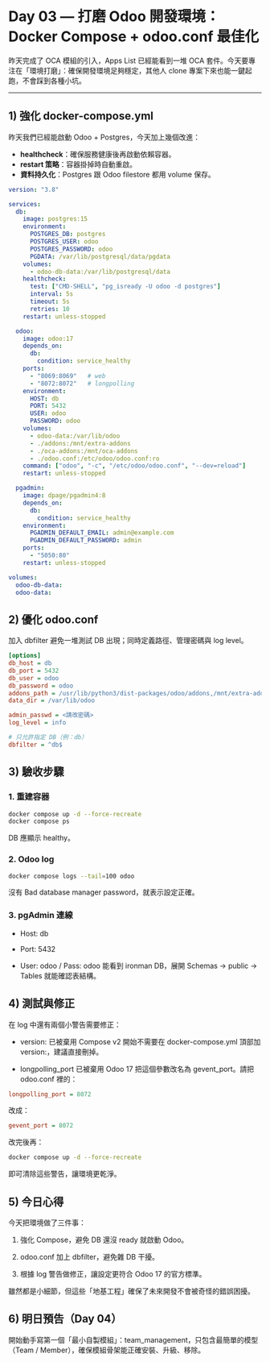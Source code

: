 # Day 03 — 打磨 Odoo 開發環境：Docker Compose + odoo.conf 最佳化

昨天完成了 OCA 模組的引入，Apps List 已經能看到一堆 OCA 套件。今天要專注在「環境打磨」：確保開發環境足夠穩定，其他人 clone 專案下來也能一鍵起跑，不會踩到各種小坑。

---

## 1) 強化 docker-compose.yml

昨天我們已經能啟動 Odoo + Postgres，今天加上幾個改進：

- **healthcheck**：確保服務健康後再啟動依賴容器。  
- **restart 策略**：容器掛掉時自動重啟。  
- **資料持久化**：Postgres 跟 Odoo filestore 都用 volume 保存。

```yaml
version: "3.8"

services:
  db:
    image: postgres:15
    environment:
      POSTGRES_DB: postgres
      POSTGRES_USER: odoo
      POSTGRES_PASSWORD: odoo
      PGDATA: /var/lib/postgresql/data/pgdata
    volumes:
      - odoo-db-data:/var/lib/postgresql/data
    healthcheck:
      test: ["CMD-SHELL", "pg_isready -U odoo -d postgres"]
      interval: 5s
      timeout: 5s
      retries: 10
    restart: unless-stopped

  odoo:
    image: odoo:17
    depends_on:
      db:
        condition: service_healthy
    ports:
      - "8069:8069"   # web
      - "8072:8072"   # longpolling
    environment:
      HOST: db
      PORT: 5432
      USER: odoo
      PASSWORD: odoo
    volumes:
      - odoo-data:/var/lib/odoo
      - ./addons:/mnt/extra-addons
      - ./oca-addons:/mnt/oca-addons
      - ./odoo.conf:/etc/odoo/odoo.conf:ro
    command: ["odoo", "-c", "/etc/odoo/odoo.conf", "--dev=reload"]
    restart: unless-stopped

  pgadmin:
    image: dpage/pgadmin4:8
    depends_on:
      db:
        condition: service_healthy
    environment:
      PGADMIN_DEFAULT_EMAIL: admin@example.com
      PGADMIN_DEFAULT_PASSWORD: admin
    ports:
      - "5050:80"
    restart: unless-stopped

volumes:
  odoo-db-data:
  odoo-data:
```

## 2) 優化 odoo.conf

加入 dbfilter 避免一堆測試 DB 出現；同時定義路徑、管理密碼與 log level。

```ini
[options]
db_host = db
db_port = 5432
db_user = odoo
db_password = odoo
addons_path = /usr/lib/python3/dist-packages/odoo/addons,/mnt/extra-addons,/mnt/oca-addons
data_dir = /var/lib/odoo

admin_passwd = <請改密碼>
log_level = info

# 只允許指定 DB（例：db）
dbfilter = ^db$
```

## 3) 驗收步驟

### 1. 重建容器

```bash
docker compose up -d --force-recreate
docker compose ps
```

DB 應顯示 healthy。

### 2. Odoo log

```bash
docker compose logs --tail=100 odoo 
```

沒有 Bad database manager password，就表示設定正確。

### 3. pgAdmin 連線

- Host: db

- Port: 5432

- User: odoo / Pass: odoo
能看到 ironman DB，展開 Schemas → public → Tables 就能確認表結構。

## 4) 測試與修正

在 log 中還有兩個小警告需要修正：

- version: 已被棄用
  Compose v2 開始不需要在 docker-compose.yml 頂部加 version:，建議直接刪掉。

- longpolling_port 已被棄用
Odoo 17 把這個參數改名為 gevent_port。請把 odoo.conf 裡的：

```ini
longpolling_port = 8072
```

改成：

```ini
gevent_port = 8072
```

改完後再：

```bash
docker compose up -d --force-recreate
```

即可清除這些警告，讓環境更乾淨。

## 5) 今日心得

今天把環境做了三件事：

1. 強化 Compose，避免 DB 還沒 ready 就啟動 Odoo。

2. odoo.conf 加上 dbfilter，避免雜 DB 干擾。

3. 根據 log 警告做修正，讓設定更符合 Odoo 17 的官方標準。

雖然都是小細節，但這些「地基工程」確保了未來開發不會被奇怪的錯誤困擾。

## 6) 明日預告（Day 04）

開始動手寫第一個「最小自製模組」：team_management，只包含最簡單的模型（Team / Member），確保模組骨架能正確安裝、升級、移除。
